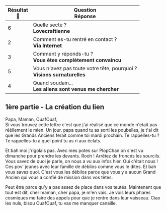 |**Résultat<br>🎲**|Question <br> **Réponse**|
|-----|----|
|6|Quelle secte ? <br> **Lovecraftienne**|
|2|Comment es-tu rentré en contact ? <br> **Via Internet**|
|3|Comment y réponds-tu ? <br> **Vous êtes complètement convaincu**|
|5|Vous n'avez pas toute votre tête, pourquoi ? <br> **Visions surnaturelles**|
|4|Quand soudain... <br> **Les aliens sont venus me chercher**|

## 1ère partie - La création du lien

Papa, Maman, OuafOuaf,<br> Si vous trouvez cette lettre c'est que j'ai réalisé que ce monde n'etait pas réèllement le mien. Un jour, papa quand tu as sorti les poubelles, je t'ai dit que les Grands Anciens ferait comme toi mardi prochain. Te rappelles-tu ? Te rappelles-tu à quel point tu as ri aux éclats.

Et bah moi j'rigolais pas.
Avec mes potes sur PlopChan on s'est vu dimanche pour prendre les devants. Rooh ! Arrêtez de froncés les sourcils. Vous savez de quoi je parle, on nous a vu aux infos hier. Oui c'était nous ! Ces pov' jeunes avec leur famille de débilos comme vous le dites. Et bah vous savez quoi. C'est vous les débilos parce que vous y a aucun Grand Ancien qui vous a confié de mission dans vos têtes.

Peut être parce qu'y a pas assez de place dans vos teutés. Maintenant que tout est dit, cher maman, cher papa, je m'en vais. Je vois leurs phares cosmiques me faire des appels pour que je rentre dans leur vaisseau. Ciao les nuls, bisou OuafOuaf, tu vas me manquer canaille.
